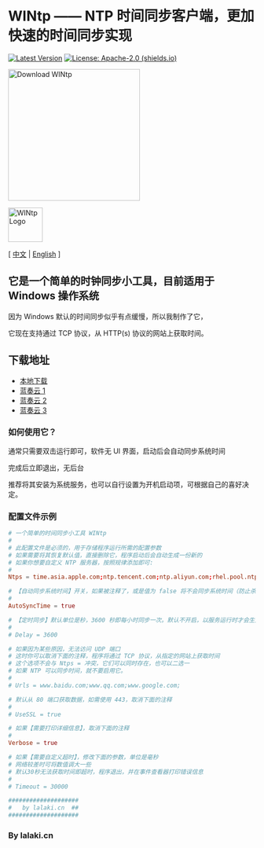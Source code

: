 # WINtp —— NTP 时间同步客户端，更加快速的时间同步实现

[![Latest Version](https://img.shields.io/github/v/release/lalakii/WINtp?logo=github)](https://github.com/lalakii/WINtp/releases)
[![License: Apache-2.0 (shields.io)](https://img.shields.io/badge/License-Apache--2.0-c02041?logo=apache)](LICENSE)

[<img alt="Download WINtp" src="https://sourceforge.net/sflogo.php?type=17&amp;group_id=3814875" width=268></a>](https://sourceforge.net/projects/wintp/)

[<img alt="WINtp Logo" src="https://fastly.jsdelivr.net/gh/lalakii/WINtp@master/wintp.jpg" width=70></a>](https://sourceforge.net/projects/wintp/)

[ [中文](tree/README.md) | [English](tree/README_en.md) ]

## 它是一个简单的时钟同步小工具，目前适用于 Windows 操作系统

因为 Windows 默认的时间同步似乎有点缓慢，所以我制作了它，

它现在支持通过 TCP 协议，从 HTTP(s) 协议的网站上获取时间。

## 下载地址

- [本地下载](https://github.com/lalakii/WINtp/releases)
- [蓝奏云 1](https://a01.lanzoui.com/iW2VR2gd54fg)
- [蓝奏云 2](https://a01.lanzout.com/iW2VR2gd54fg)
- [蓝奏云 3](https://a01.lanzouv.com/iW2VR2gd54fg)

### 如何使用它？

通常只需要双击运行即可，软件无 UI 界面，启动后会自动同步系统时间

完成后立即退出，无后台

推荐将其安装为系统服务，也可以自行设置为开机启动项，可根据自己的喜好决定。

### 配置文件示例

```conf
# 一个简单的时间同步小工具 WINtp
#
# 此配置文件是必须的，用于存储程序运行所需的配置参数
# 如果需要将其恢复默认值，直接删除它，程序启动后会自动生成一份新的
# 如果你想要自定义 NTP 服务器，按照规律添加即可:
#
Ntps = time.asia.apple.com;ntp.tencent.com;ntp.aliyun.com;rhel.pool.ntp.org;

# 【自动同步系统时间】开关，如果被注释了，或是值为 false 将不会同步系统时间（防止杀软误报添加这个配置项）
#
AutoSyncTime = true

# 【定时同步】默认单位是秒，3600 秒即每小时同步一次。默认不开启，以服务运行时才会生效
#
# Delay = 3600

# 如果因为某些原因，无法访问 UDP 端口
# 这时你可以取消下面的注释，程序将通过 TCP 协议，从指定的网站上获取时间
# 这个选项不会与 Ntps = 冲突，它们可以同时存在，也可以二选一
# 如果 NTP 可以同步时间，就不要启用它。
#
# Urls = www.baidu.com;www.qq.com;www.google.com;

# 默认从 80 端口获取数据，如需使用 443，取消下面的注释
#
# UseSSL = true

# 如果【需要打印详细信息】，取消下面的注释
#
Verbose = true

# 如果【需要自定义超时】，修改下面的参数，单位是毫秒
# 网络较差时可将数值调大一些
# 默认30秒无法获取时间即超时，程序退出，并在事件查看器打印错误信息
#
# Timeout = 30000

####################
#   by lalaki.cn  ##
####################
```

### By lalaki.cn
